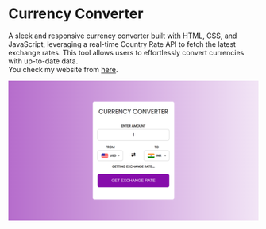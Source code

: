 # Currency Converter
A sleek and responsive currency converter built with HTML, CSS, and JavaScript, leveraging a real-time Country Rate API to fetch the latest exchange rates. This tool allows users to effortlessly convert currencies with up-to-date data.<br>
You check my website from [here](https://manish9322.github.io/Currency-Converter/).

![Alt text](Converter.png)
